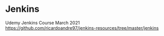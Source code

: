 # Jenkins
Udemy Jenkins Course March 2021
https://github.com/ricardoandre97/jenkins-resources/tree/master/jenkins
